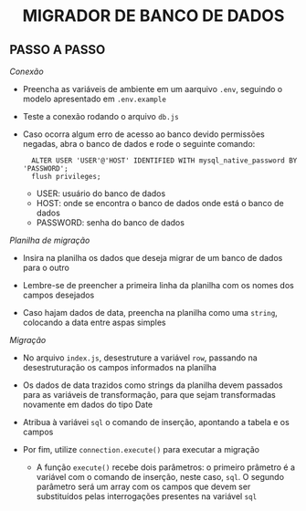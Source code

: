<h1 align="center">MIGRADOR DE BANCO DE DADOS</h1>

## PASSO  A PASSO

*Conexão*

- Preencha as variáveis de ambiente em um aarquivo `.env`, seguindo o modelo apresentado em `.env.example`

- Teste a conexão rodando o arquivo `db.js`

- Caso ocorra algum erro de acesso ao banco devido permissões negadas, abra o banco de dados e rode o seguinte comando:

        ALTER USER 'USER'@'HOST' IDENTIFIED WITH mysql_native_password BY 'PASSWORD';
        flush privileges;
    
    - USER: usuário do banco de dados
    - HOST: onde se encontra o banco de dados onde está o banco de dados
    - PASSWORD: senha do banco de dados

*Planilha de migração*

- Insira na planilha os dados que deseja migrar de um banco de dados  para o outro

- Lembre-se de preencher a primeira linha da planilha com os nomes dos campos desejados

- Caso hajam dados de data, preencha na planilha como uma `string`, colocando a data entre aspas simples

*Migração*

- No arquivo `index.js`, desestruture a variável `row`, passando na desestruturação os campos informados na planilha

- Os dados de data trazidos como strings da planilha devem passados para as variáveis de transformação, para que sejam transformadas novamente em dados do tipo Date

- Atribua à variávei `sql` o comando de inserção, apontando a tabela e os campos

- Por fim, utilize `connection.execute()` para executar a migração

    - A função `execute()` recebe dois parâmetros: o primeiro prâmetro é a variável com o comando de inserção, neste caso, `sql`. O segundo parâmetro será um array com os campos que devem ser substituídos pelas interrogações presentes na variável `sql`
